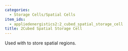 ```yaml
---
categories:
  - Storage Cells/Spatial Cells
item_ids:
  - appliedenergistics2:2_cubed_spatial_storage_cell
title: 2Cubed Spatial Storage Cell
---
```


Used with <ItemLink id="appliedenergistics2:spatial_io_port"/> to
store spatial regions.

<RecipeFor id="appliedenergistics2:2_cubed_spatial_storage_cell" />
